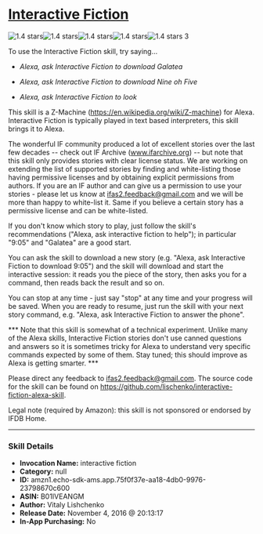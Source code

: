 # [Interactive Fiction](http://alexa.amazon.com/#skills/amzn1.echo-sdk-ams.app.75f0f37e-aa18-4db0-9976-23798670c600)
![1.4 stars](../../images/ic_star_black_18dp_1x.png)![1.4 stars](../../images/ic_star_half_black_18dp_1x.png)![1.4 stars](../../images/ic_star_border_black_18dp_1x.png)![1.4 stars](../../images/ic_star_border_black_18dp_1x.png)![1.4 stars](../../images/ic_star_border_black_18dp_1x.png) 3

To use the Interactive Fiction skill, try saying...

* *Alexa, ask Interactive Fiction to download Galatea*

* *Alexa, ask Interactive Fiction to download Nine oh Five*

* *Alexa, ask Interactive Fiction to look*

This skill is a Z-Machine (https://en.wikipedia.org/wiki/Z-machine) for Alexa. Interactive Fiction is typically played in text based interpreters, this skill brings it to Alexa.

The wonderful IF community produced a lot of excellent stories over the last few decades -- check out IF Archive (www.ifarchive.org) -- but note that this skill only provides stories with clear license status. We are working on extending the list of supported stories by finding and white-listing those having permissive licenses and by obtaining explicit permissions from authors. If you are an IF author and can give us a permission to use your stories - please let us know at ifas2.feedback@gmail.com and we will be more than happy to white-list it. Same if you believe a certain story has a permissive license and can be white-listed.

If you don't know which story to play, just follow the skill's recommendations ("Alexa, ask interactive fiction to help"); in particular "9:05" and "Galatea" are a good start.

You can ask the skill to download a new story (e.g. "Alexa, ask Interactive Fiction to download 9:05") and the skill will download and start the interactive session: it reads you the piece of the story, then asks you for a command, then reads back the result and so on.

You can stop at any time - just say "stop" at any time and your progress will be saved. When you are ready to resume, just run the skill with your next story command, e.g. "Alexa, ask Interactive Fiction to answer the phone".

*** Note that this skill is somewhat of a technical experiment. Unlike many of the Alexa skills, Interactive Fiction stories don't use canned questions and answers so it is sometimes tricky for Alexa to understand very specific commands expected by some of them. Stay tuned; this should improve as Alexa is getting smarter. ***

Please direct any feedback to ifas2.feedback@gmail.com. The source code for the skill can be found on https://github.com/lischenko/interactive-fiction-alexa-skill.

Legal note (required by Amazon): this skill is not sponsored or endorsed by IFDB Home.

***

### Skill Details

* **Invocation Name:** interactive fiction
* **Category:** null
* **ID:** amzn1.echo-sdk-ams.app.75f0f37e-aa18-4db0-9976-23798670c600
* **ASIN:** B01IVEANGM
* **Author:** Vitaly Lishchenko
* **Release Date:** November 4, 2016 @ 20:13:17
* **In-App Purchasing:** No
